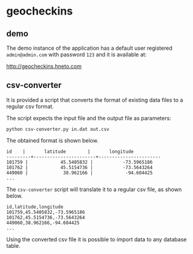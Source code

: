 # geocheckins

## demo

The demo instance of the application has a default user registered `admin@admin.com` with password `123` and it is available at:

http://geocheckins.hneto.com

## csv-converter

It is provided a script that converts the format of existing data files to a regular csv format.

The script expects the input file and the output file as parameters:

`python csv-converter.py in.dat out.csv`

The obtained format is shown below.
```
id    |       latitude        |       longitude       
---------+-----------------------+-----------------------
101759 |            45.5405832 |           -73.5965186
101762 |            45.5154736 |           -73.5643264
449060 |             38.962166 |            -94.604425
...
```

The `csv-converter` script will translate it to a regular csv file, as shown below.

```csv
id,latitude,longitude
101759,45.5405832,-73.5965186
101762,45.5154736,-73.5643264
449060,38.962166,-94.604425
...
```

Using the converted csv file it is possible to import data to any database table.
